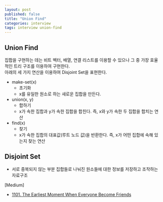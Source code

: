 ```yaml
---
layout: post
published: false
title: "Union Find"
categories: interview
tags: interview union-find
---
```


## Union Find

집합을 구현하는 데는 비트 벡터, 배열, 연결 리스트를 이용할 수 있으나 그 중 가장 효율적인 트리 구조를 이용하여 구현한다.  
아래의 세 가지 연산을 이용하여 Disjoint Set을 표현한다.

+ make-set(x)
  - 초기화
  - x를 유일한 원소로 하는 새로운 집합을 만든다.
+ union(x, y)
  - 합하기
  - x가 속한 집합과 y가 속한 집합을 합친다. 즉, x와 y가 속한 두 집합을 합치는 연산
+ find(x)
  - 찾기
  - x가 속한 집합의 대표값(루트 노드 값)을 반환한다. 즉, x가 어떤 집합에 속해 있는지 찾는 연산

## Disjoint Set
- 서로 중복되지 않는 부분 집합들로 나눠진 원소들에 대한 정보를 저장하고 조작하는 자료구조

[Medium]
- [1101. The Earliest Moment When Everyone Become Friends](/interview/2023/05/21/the-earliest-moment-when-everyone-become-friends/)
